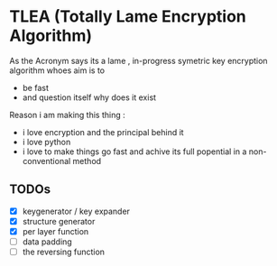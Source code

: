 # TLEA (Totally Lame Encryption Algorithm)

As the Acronym says its a lame , in-progress symetric key encryption algorithm whoes aim is to 
* be fast
* and question itself why does it exist


Reason i am making this thing :
* i love encryption and the principal behind it
* i love python
* i love to make things go fast and achive its full popential in a non-conventional method

## TODOs

- [x] keygenerator / key expander
- [x] structure generator
- [x] per layer function
- [ ] data padding
- [ ] the reversing function